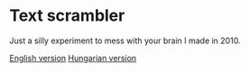 # Text scrambler
Just a silly experiment to mess with your brain I made in 2010.

[English version](http://tiborsaas.github.io/text-scrabler/)
[Hungarian version](http://tiborsaas.github.io/text-scrabler/)
